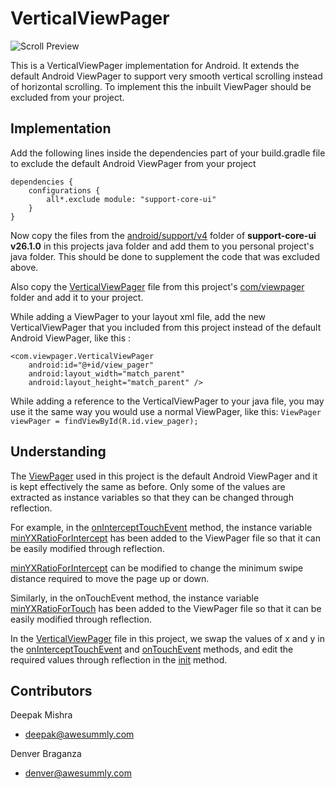 # VerticalViewPager
![Scroll Preview](https://i.imgur.com/dhc4P1a.gif)

This is a VerticalViewPager implementation for Android. It extends the default Android ViewPager to support very smooth vertical scrolling instead of horizontal scrolling. To implement this the inbuilt ViewPager should be excluded from your project.

## Implementation
Add the following lines inside the dependencies part of your build.gradle file to exclude the default Android ViewPager from your project
```
dependencies {
	configurations {
		all*.exclude module: "support-core-ui"
	}
}
```
Now copy the files from the [android/support/v4](https://github.com/deepakmishra/verticalviewpager/blob/2adf04aa2728bbaf3368539ae4f3b1d840f98f27/app/src/main/java/android/support/v4) folder of **support-core-ui v26.1.0** in this projects java folder and add them to you personal project's java folder. This should be done to supplement the code that was excluded above.

Also copy the [VerticalViewPager](https://github.com/deepakmishra/verticalviewpager/blob/2adf04aa2728bbaf3368539ae4f3b1d840f98f27/app/src/main/java/com/viewpager/VerticalViewPager.java) file from this project's [com/viewpager](https://github.com/deepakmishra/verticalviewpager/blob/2adf04aa2728bbaf3368539ae4f3b1d840f98f27/app/src/main/java/com/viewpager/VerticalViewPager.java) folder and add it to your project.

While adding a ViewPager to your layout xml file, add the new VerticalViewPager that you included from this project instead of the default Android ViewPager, like this :
```
<com.viewpager.VerticalViewPager
	android:id="@+id/view_pager"
	android:layout_width="match_parent"
	android:layout_height="match_parent" />
```
 While adding a reference to the VerticalViewPager to your java file, you may use it the same way you would use a normal ViewPager, like this: 
 ``` ViewPager viewPager = findViewById(R.id.view_pager); ```

## Understanding
The [ViewPager](https://github.com/deepakmishra/verticalviewpager/blob/2adf04aa2728bbaf3368539ae4f3b1d840f98f27/app/src/main/java/android/support/v4/view/ViewPager.java) used in this project is the default Android ViewPager and it is kept effectively the same as before. Only some of the values are extracted as instance variables so that they can be changed through reflection.

For example, in the [onInterceptTouchEvent](https://github.com/deepakmishra/verticalviewpager/blob/2adf04aa2728bbaf3368539ae4f3b1d840f98f27/app/src/main/java) method, the instance variable [minYXRatioForIntercept](https://github.com/deepakmishra/verticalviewpager/blob/2adf04aa2728bbaf3368539ae4f3b1d840f98f27/app/src/main/java/android/support/v4/view/ViewPager.java#L1875) has been added to the ViewPager file so that it can be easily modified through reflection. 

[minYXRatioForIntercept](https://github.com/deepakmishra/verticalviewpager/blob/2adf04aa2728bbaf3368539ae4f3b1d840f98f27/app/src/main/java/android/support/v4/view/ViewPager.java#L1875)  can be modified to change the minimum swipe distance required to move the page up or down.

Similarly, in the onTouchEvent method, the instance variable [minYXRatioForTouch](https://github.com/deepakmishra/verticalviewpager/blob/2adf04aa2728bbaf3368539ae4f3b1d840f98f27/app/src/main/java/android/support/v4/view/ViewPager.java#L2008) has been added to the ViewPager file so that it can be easily modified through reflection.

In the [VerticalViewPager](https://github.com/deepakmishra/verticalviewpager/blob/2adf04aa2728bbaf3368539ae4f3b1d840f98f27/app/src/main/java/com/viewpager/VerticalViewPager.java) file in this project, we swap the values of x and y in the [onInterceptTouchEvent](https://github.com/deepakmishra/verticalviewpager/blob/2adf04aa2728bbaf3368539ae4f3b1d840f98f27/app/src/main/java/com/viewpager/VerticalViewPager.java#L121) and [onTouchEvent](https://github.com/deepakmishra/verticalviewpager/blob/2adf04aa2728bbaf3368539ae4f3b1d840f98f27/app/src/main/java/com/viewpager/VerticalViewPager.java#L128) methods, and edit the required values through reflection in the [init](https://github.com/deepakmishra/verticalviewpager/blob/2adf04aa2728bbaf3368539ae4f3b1d840f98f27/app/src/main/java/com/viewpager/VerticalViewPager.java#L29) method.

## Contributors
Deepak Mishra
* deepak@awesummly.com

Denver Braganza
* denver@awesummly.com
